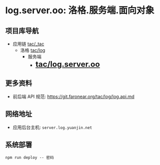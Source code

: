 # log.server.oo: 洛格.服务端.面向对象

## 项目库导航

- 应用链 [tac/\_tac](https://git.faronear.org/tac/_tac)
  - 洛格 [tac/log](https://git.faronear.org/tac/log)
    - 服务端
      - **<font size=5>[tac/log.server.oo](https://git.faronear.org/tac/log.server.oo)</font>**

## 更多资料

- 前后端 API 规范: <https://git.faronear.org/tac/log/log.api.md>

## 网络地址

- 应用后台主机: `server.log.yuanjin.net`

## 系统部署

```
npm run deploy -- 密码
```
